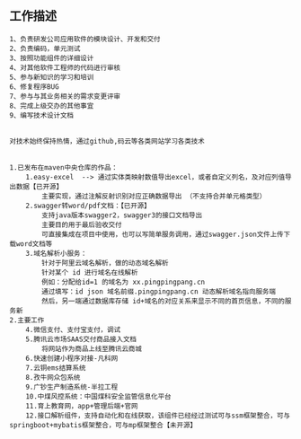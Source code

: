 


## 工作描述
    
	1、负责研发公司应用软件的模块设计、开发和交付
	2、负责编码，单元测试
    3、按照功能组件的详细设计
    4、对其他软件工程师的代码进行审核
    5、参与新知识的学习和培训
    6、修复程序BUG
    7、参与与其业务相关的需求变更评审
    8、完成上级交办的其他事宜
    9、编写技术设计文档

## 

    对技术始终保持热情，通过github,码云等各类网站学习各类技术
    
## 
    1.已发布在maven中央仓库的作品：
        1.easy-excel  --> 通过实体类映射数值导出excel，或者自定义列名，及对应列值导出数据【已开源】
            主要实现，通过注解反射识别对应正确数据导出 （不支持合并单元格类型）
        2.swagger转word/pdf文档：【已开源】
            支持java版本swagger2，swagger3的接口文档导出
            主要目的用于最后验收交付
            可直接集成在项目中使用，也可以写简单服务调用，通过swagger.json文件上传下载word文档等
        3.域名解析小服务：
            针对于阿里云域名解析，做的动态域名解析
            针对某个 id 进行域名在线解析
            例如：分配给id=1 的域名为 xx.pingpingpang.cn 
            通过填写：id json 域名前缀.pingpingpang.cn 动态解析域名指向服务端
            然后，另一端通过数据库存储 id+域名的对应关系来显示不同的首页信息，不同的服务新
    2.主要工作
        4.微信支付、支付宝支付，调试
        5.腾讯云市场SAAS交付商品接入文档
            将网站作为商品上线至腾讯云商城  
        6.快速创建小程序对接-凡科网
        7.云铜ems结算系统
        8.孜牛网众包系统
        9.广钞生产制造系统-半拉工程
        10.中煤风控系统：中国煤科安全监管信息化平台
        11.育上教育网，app+管理后端+官网
        12.接口解析组件，支持自动化和在线获取，该组件已经经过测试可与ssm框架整合，可与springboot+mybatis框架整合，可与mp框架整合【未开源】
